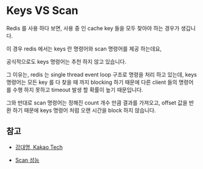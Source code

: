 # Keys VS Scan

Redis 를 사용 하다 보면, 사용 중 인 cache key 들을 모두 찾아야 하는 경우가 생깁니다.

이 경우 redis 에서는 keys 란 명령어와 scan 명령어를 제공 하는데요,

공식적으로도 keys 명령어는 추천 하지 않고 있습니다.

그 이유는, redis 는 single thread event loop 구조로 명령을 처리 하고 있는데, keys 명령어는 모든 key 를 다 찾을 때 까지 blocking 하기 때문에 다른 client 들의 명령어를 수행 하지 못하고 timeout 발생 할 확률이 높기 때문입니다.

그와 반대로 scan 명령어는 정해진 count 개수 만큼 결과를 가져오고, offset 값을 반환 하기 때문에 keys 명령어 처럼 오랜 시간을 block 하지 않습니다.



## 참고

- [강대명, Kakao Tech](https://tech.kakao.com/2016/03/11/redis-scan/)

- [Scan 성능](https://medium.com/@chlee7746/redis-scan-%EB%AA%85%EB%A0%B9%EC%96%B4-%ED%8D%BC%ED%8F%AC%EB%A8%BC%EC%8A%A4-e29e242b8038)

